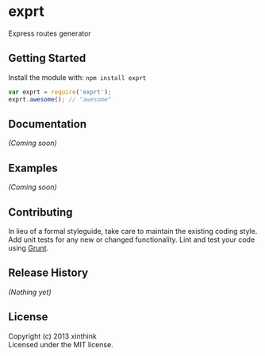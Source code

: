 # exprt

Express routes generator

## Getting Started
Install the module with: `npm install exprt`

```javascript
var exprt = require('exprt');
exprt.awesome(); // "awesome"
```

## Documentation
_(Coming soon)_

## Examples
_(Coming soon)_

## Contributing
In lieu of a formal styleguide, take care to maintain the existing coding style. Add unit tests for any new or changed functionality. Lint and test your code using [Grunt](http://gruntjs.com/).

## Release History
_(Nothing yet)_

## License
Copyright (c) 2013 xinthink  
Licensed under the MIT license.
